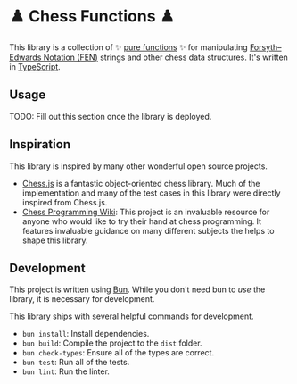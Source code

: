 # ♟️  Chess Functions ♟️ 

This library is a collection of ✨ [pure functions](https://en.wikipedia.org/wiki/Pure_function) ✨
for manipulating [Forsyth–Edwards Notation (FEN)](https://en.wikipedia.org/wiki/Fen) strings and
other chess data structures. It's written in [TypeScript](http://typescriptlang.org/).

## Usage

TODO: Fill out this section once the library is deployed.

## Inspiration

This library is inspired by many other wonderful open source projects.

* [Chess.js](https://github.com/jhlywa/chess.js/blob/master/README.md) is a fantastic
  object-oriented chess library. Much of the implementation and many of the test cases in this
  library were directly inspired from Chess.js.
* [Chess Programming Wiki](https://www.chessprogramming.org/Main_Page): This project is an
  invaluable resource for anyone who would like to try their hand at chess programming. It features
  invaluable guidance on many different subjects the helps to shape this library.

## Development

This project is written using [Bun](https://bun.sh/). While you don't need bun to _use_ the library,
it is necessary for development.

This library ships with several helpful commands for development.

* `bun install`: Install dependencies.
* `bun build`: Compile the project to the `dist` folder.
* `bun check-types`: Ensure all of the types are correct.
* `bun test`: Run all of the tests.
* `bun lint`: Run the linter.
